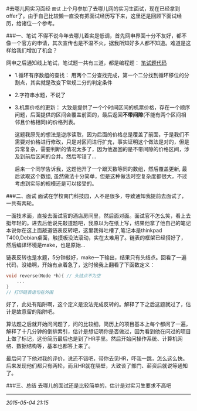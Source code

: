 #去哪儿网实习面经
``面试`` 
上个月参加了去哪儿网的实习生面试，现在已经拿到offer了。由于自己比较懒一直没有把面试经历写下来，这里还是回顾下面试经历，给诸位一个参考。

###一、笔试
不得不说今年去哪儿着实是低调，首先网申界面十分不友好，都不像一个官方的申请，其次宣传也是不温不火，据我所知好多人都不知道。难道是这样给我们增加了机会？

网申之后通知线上笔试，笔试题一共有三道，都是编程题：
[笔试题代码](https://github.com/yimun/Algorithm/tree/master/qunar%20interv/)
- 1.循环有序数组的查找：
用两个二分查找完成，第一个二分找到循环移位的分割点，其实就是改变下常规二分的判定条件

- 2.字符串水题，不说了

- 3.机票价格的更新：
大致是提供了一个个时间区间的机票价格，存在一个顺序问题，后面提供的区间会覆盖前面的，最后返回**不带间隙**(不能有两个区间相邻且价格相同)的价格列表。<p>
这题我原先的想法是逆序读取，因为后面的价格总是覆盖了前面，于是我们不需要对价格进行修改，只是对区间进行扩充，事实证明这个做法是对的，但是异常复杂，需要判断的情况太多了，因为他返回的是不带间隙的价格区间，涉及到前后区间的合并。然后写错了...<p>
后来一个同学告诉我，这题他开了一个跟天数等同的数组，然后覆盖更新, 最后读取这个数组, 虽然做法十分简单，但是这种做法时空复杂度都很大，不过考虑到实际的规模还是可以接受的。

###二、面试
面试在学校南门科技园，人不是很多，导致通知我提前去面试了，一共有两轮。

一面技术面，直接去面试官的酒店房间里，然后面对面。面试官不怎么笑，看上去挺年轻的。进去后他说先敲道题吧，我原以为在纸上写，结果他拿了他自己的笔记本说你在这上面敲道链表反转吧，这里我得吐槽了,笔记本是thinkpad T400,Debian桌面，触摸板没法滚动，实在太难用了。链表的框架已经搭好了，然后编译环境是make，也是原始...

链表反转也是水题，5分钟敲好，make一下输出，结果只有头结点。回看了一遍代码，没错啊，开始有点着急了，这时候我上翻看了下函数定义：
```C
void reverse(Node *h){ // 头结点不为空
    ...
}
// 打印链表语句在外围
```
好了，此处有陷阱啊，这个定义是没法完成反转的。解释了下之后这题就过了，估计是故意留的陷阱吧。

算法题之后就开始问问题了，问的比较细，简历上的项目基本上每个都问了一遍，解释了十几分钟的倒排索引，估计是想证明你是否做过，因为看到他在问过的项目上做了标记，这份简历最后也是到了HR手里。然后开始问操作系统、计算机网络、数据结构等，基本也都答上来了。

最后问了下他对我的评价，说还不错吧，带你去见HR，吓我一跳，怎么这么快。后来发现他们都只有两轮，而且HR就在隔壁，大致谈了部门、薪资后就说等通知了。

###三、总结
去哪儿的面试还是比较简单的，估计是对实习生要求不高吧




---
*2015-05-04 21:15*